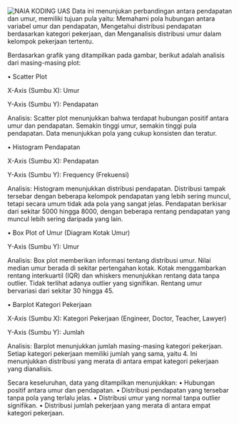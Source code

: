 ![NAIA KODING UAS](https://github.com/naiaalia/UAS-Naia-Fitrah-Alia_12030122140334_Kelas-D/assets/167080612/3d572095-fef8-4df2-a4c8-1aa5e61f1393)
Data ini menunjukan perbandingan antara pendapatan dan umur, memiliki tujuan pula yaitu:
Memahami pola hubungan antara variabel umur dan pendapatan, Mengetahui distribusi pendapatan berdasarkan kategori pekerjaan, dan Menganalisis distribusi umur dalam kelompok pekerjaan tertentu.

Berdasarkan grafik yang ditampilkan pada gambar, berikut adalah analisis dari masing-masing plot:

•	Scatter Plot

X-Axis (Sumbu X): Umur

Y-Axis (Sumbu Y): Pendapatan

Analisis: Scatter plot menunjukkan bahwa terdapat hubungan positif antara umur dan pendapatan. Semakin tinggi umur, semakin tinggi pula pendapatan. Data menunjukkan pola yang cukup konsisten dan teratur. 

•	Histogram Pendapatan 

X-Axis (Sumbu X): Pendapatan

Y-Axis (Sumbu Y): Frequency (Frekuensi)

Analisis: Histogram menunjukkan distribusi pendapatan. Distribusi tampak tersebar dengan beberapa kelompok pendapatan yang lebih sering muncul, tetapi secara umum tidak ada pola yang sangat jelas. Pendapatan berkisar dari sekitar 5000 hingga 8000, dengan beberapa rentang pendapatan yang muncul lebih sering daripada yang lain.

•	Box Plot of Umur (Diagram Kotak Umur)

Y-Axis (Sumbu Y): Umur

Analisis: Box plot memberikan informasi tentang distribusi umur. Nilai median umur berada di sekitar pertengahan kotak. Kotak menggambarkan rentang interkuartil (IQR) dan whiskers menunjukkan rentang data tanpa outlier. Tidak terlihat adanya outlier yang signifikan. Rentang umur bervariasi dari sekitar 30 hingga 45.

•	Barplot Kategori Pekerjaan

X-Axis (Sumbu X): Kategori Pekerjaan (Engineer, Doctor, Teacher, Lawyer)

Y-Axis (Sumbu Y): Jumlah

Analisis: Barplot menunjukkan jumlah masing-masing kategori pekerjaan. Setiap kategori pekerjaan memiliki jumlah yang sama, yaitu 4. Ini menunjukkan distribusi yang merata di antara empat kategori pekerjaan yang dianalisis.

Secara keseluruhan, data yang ditampilkan menunjukkan:
•	Hubungan positif antara umur dan pendapatan.
•	Distribusi pendapatan yang tersebar tanpa pola yang terlalu jelas.
•	Distribusi umur yang normal tanpa outlier signifikan.
•	Distribusi jumlah pekerjaan yang merata di antara empat kategori pekerjaan.
